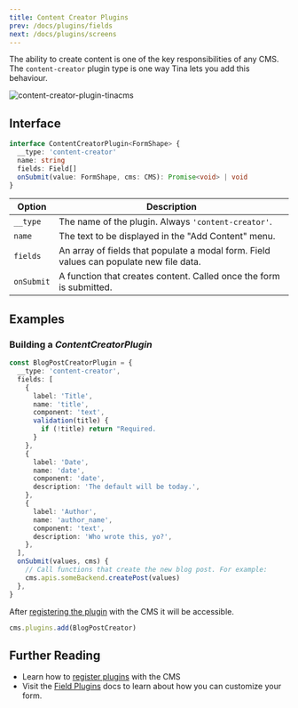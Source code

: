 ```yaml
---
title: Content Creator Plugins
prev: /docs/plugins/fields
next: /docs/plugins/screens
---
```


The ability to create content is one of the key responsibilities of any CMS. The `content-creator` plugin type is one way Tina lets you add this behaviour.

![content-creator-plugin-tinacms](/img/content-creator-ex.jpg)

## Interface

```ts
interface ContentCreatorPlugin<FormShape> {
  __type: 'content-creator'
  name: string
  fields: Field[]
  onSubmit(value: FormShape, cms: CMS): Promise<void> | void
}
```

| Option     | Description                                                                          |
| ---------- | ------------------------------------------------------------------------------------ |
| `__type`   | The name of the plugin. Always `'content-creator'`.                                  |
| `name`     | The text to be displayed in the "Add Content" menu.                                  |
| `fields`   | An array of fields that populate a modal form. Field values can populate new file data. |
| `onSubmit` | A function that creates content. Called once the form is submitted.                  |

## Examples

### Building a _ContentCreatorPlugin_

```ts
const BlogPostCreatorPlugin = {
  __type: 'content-creator',
  fields: [
    {
      label: 'Title',
      name: 'title',
      component: 'text',
      validation(title) {
        if (!title) return "Required.
      }
    },
    {
      label: 'Date',
      name: 'date',
      component: 'date',
      description: 'The default will be today.',
    },
    {
      label: 'Author',
      name: 'author_name',
      component: 'text',
      description: 'Who wrote this, yo?',
    },
  ],
  onSubmit(values, cms) {
    // Call functions that create the new blog post. For example:
    cms.apis.someBackend.createPost(values)
  },
}
```

After [registering the plugin](/docs/plugins#adding-plugins) with the CMS it will be accessible.

```ts
cms.plugins.add(BlogPostCreator)
```

## Further Reading

- Learn how to [register plugins](/docs/plugins#adding-plugins) with the CMS
- Visit the [Field Plugins](/docs/plugins/fields) docs to learn about how you can customize your form.

<!-- TODO: Add links to the packages which provide helpers e.g. RemarkCreatorPlugin and whatnot. -->
